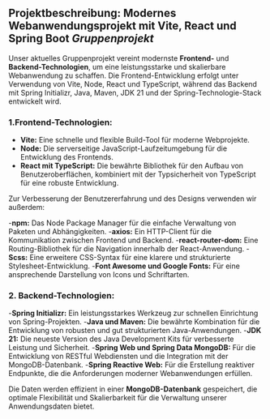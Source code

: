 ## Projektbeschreibung: Modernes Webanwendungsprojekt mit Vite, React und Spring Boot *Gruppenprojekt*

Unser aktuelles Gruppenprojekt vereint modernste **Frontend-** und **Backend-Technologien**, um eine leistungsstarke und skalierbare Webanwendung zu schaffen. Die Frontend-Entwicklung erfolgt unter Verwendung von Vite, Node, React und TypeScript, während das Backend mit Spring Initializr, Java, Maven, JDK 21 und der Spring-Technologie-Stack entwickelt wird.

### 1.Frontend-Technologien:

- **Vite:** Eine schnelle und flexible Build-Tool für moderne Webprojekte.
- **Node:** Die serverseitige JavaScript-Laufzeitumgebung für die Entwicklung des Frontends.
- **React mit TypeScript:** Die bewährte Bibliothek für den Aufbau von Benutzeroberflächen, kombiniert mit der Typsicherheit von TypeScript für eine robuste Entwicklung.

Zur Verbesserung der Benutzererfahrung und des Designs verwenden wir außerdem:

-**npm:** Das Node Package Manager für die einfache Verwaltung von Paketen und Abhängigkeiten.
-**axios:** Ein HTTP-Client für die Kommunikation zwischen Frontend und Backend.
-**react-router-dom:** Eine Routing-Bibliothek für die Navigation innerhalb der React-Anwendung.
-**Scss:** Eine erweitere CSS-Syntax für eine klarere und strukturierte Stylesheet-Entwicklung.
-**Font Awesome und Google Fonts:** Für eine ansprechende Darstellung von Icons und Schriftarten.

### 2. Backend-Technologien:

-**Spring Initializr:** Ein leistungsstarkes Werkzeug zur schnellen Einrichtung von Spring-Projekten.
-**Java und Maven:** Die bewährte Kombination für die Entwicklung von robusten und gut strukturierten Java-Anwendungen.
-**JDK 21:** Die neueste Version des Java Development Kits für verbesserte Leistung und Sicherheit.
-**Spring Web und Spring Data MongoDB:** Für die Entwicklung von RESTful Webdiensten und die Integration mit der MongoDB-Datenbank.
-**Spring Reactive Web:** Für die Erstellung reaktiver Endpunkte, die die Anforderungen moderner Webanwendungen erfüllen.

Die Daten werden effizient in einer **MongoDB-Datenbank** gespeichert, die optimale Flexibilität und Skalierbarkeit für die Verwaltung unserer Anwendungsdaten bietet.
